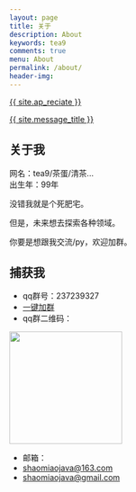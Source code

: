 ```yaml
---
layout: page
title: 关于
description: About
keywords: tea9
comments: true
menu: About
permalink: /about/
header-img: 
---
```


<!--重新布局aboutme 添加qq base
64 联系方式 赞赏列表-->

<!-- ## 欢迎你来到我的blog  -->

<!-- > 写写代码  
> 学习不同的东西  -->


<!-- ## 我在做什么

我还是个代码界的萌新，在各种编程群混脸熟。  

现在在做*安卓开发*。 -->

<!--我现在正在学习开发*小程序**web安全*你懂的！,还在接触*前端开发*。  -->

<div class="bio">
    <p><a href="{{ site.ap_link }}">{{ site.ap_reciate }}</a></p>
</div>

<div class="bio">
    <p><a href="{{ site.message_link }}">{{ site.message_title }}</a></p>
</div>

## 关于我

网名：tea9/茶蛋/清茶...  
出生年：99年  

没错我就是个死肥宅。  

但是，未来想去探索各种领域。  

你要是想跟我交流/py，欢迎加群。  

## 捕获我

+ qq群号：237239327  
+ <a target="_blank" href="https://jq.qq.com/?_wv=1027&k=5W65BfQ">一键加群</a>
+ qq群二维码：  
<img src="/assets/img/qr.png" width="200" height="200"/>


+ 邮箱： 
+ shaomiaojava@163.com  
+ shaomiaojava@gmail.com  

<!-- 赞赏我

我的文章你要是喜欢或者对你有帮助，欢迎赞赏我，可能会有小礼物，我在准备中（比如亲手写的明信片、我做的小东西什么的）。  

<img src="/assets/img/alipay.png" width="200" height="200">
<img src="/assets/img/wechatpay.png" width="200" height="200">-->
